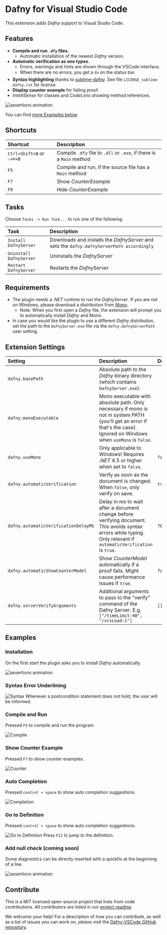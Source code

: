 # Dafny for Visual Studio Code


This extension adds _Dafny_ support to Visual Studio Code.

## Features

* **Compile and run `.dfy` files.**
  * Automatic installation of the newest _Dafny_ version.
* **Automatic verification as one types.**
  * Errors, warnings and hints are shown through the VSCode interface.
  * When there are no errors, you get a 👍 on the status bar.
* **Syntax highlighting** thanks to [sublime-dafny](https://github.com/erggo/sublime-dafny). See file `LICENSE_sublime-dafny.rst` for license. 
* **Display counter example** for failing proof.
* _IntelliSense_ for classes and _CodeLens_ showing method references.

![assertions animation](simpleassert.gif)

You can find [more Examples below](#examples).

## Shortcuts

| Shortcut                  | Description                                                          |
| :------------------------ |:-------------------------------------------------------------------- | 
| `Ctrl+Shift+B` or `⇧+⌘+B` | Compile `.dfy` file to `.dll` or `.exe`, if there is a `Main` method |
| `F5`                      | Compile and run, if the source file has a `Main` method              |
| `F7`                      | Show _CounterExample_                                                |
| `F8`                      | Hide _CounterExample_                                                |

## Tasks

Choose `Tasks -> Run Task...` to run one of the following:

| Task                    | Description                                                                               |
| :---------------------- |:----------------------------------------------------------------------------------------- | 
| `Install DafnyServer`   | Downloads and installs the _DafnyServer_ and sets the `dafny.dafnyServerPath accordingly` |
| `Uninstall DafnyServer` | Uninstalls the _DafnyServer_                                                              |
| `Restart DafnyServer`   | Restarts the _DafnyServer_                                                                |

## Requirements

* The plugin needs a _.NET_ runtime to run the _DafnyServer_. If you are not on Windows, please download a distribution from [Mono](http://www.mono-project.com).
  * Note: When you first open a _Dafny_ file, the extension will prompt you to automatically install _Dafny_ and Mono.
* In case you would like the plugin to use a different _Dafny_ distribution, set the path to the `DafnyServer.exe` file via the `dafny.dafnyServerPath` user setting.

## Extension Settings

| Setting          | Description                              | Default          |
| :--------------- |:---------------------------------------- |:---------------- |
| `dafny.basePath` | Absolute path to the _Dafny_ binary directory (which contains `DafnyServer.exe`). | |
| `dafny.monoExecutable` | Mono executable with absolute path. Only necessary if mono is not in system PATH (you'll get an error if that's the case). Ignored on Windows when `useMono` is `false`.  | |
| `dafny.useMono` | Only applicable to _Windows_! Requires _.NET_ 4.5 or higher when set to `false`. | `false` |
| `dafny.automaticVerification` | Verify as soon as the document is changed. When `false`, only verify on save. | `true` |
| `dafny.automaticVerificationDelayMS` | Delay in ms to wait after a document change before verifying document. This avoids syntax errors while typing. Only relevant if `automaticVerification` is `true`. | `700` |
| `dafny.automaticShowCounterModel` | Show _CounterModel_ automatically if a proof fails. Might cause performance issues if `true`. | `false` |
| `dafny.serverVerifyArguments` | Additional arguments to pass to the "verify" command of the Dafny Server. E.g.`["/timeLimit:40", "/vcsLoad:1"]` | `[]` |

## Examples

### Installation
On the first start the plugin asks you to install _Dafny_ automatically. 

![assertions animation](installation.gif)

### Syntax Error Underlining
![Syntax](Syntax.png)
Whenever a postcondition statement does not hold, the user will be informed.

### Compile and Run
Pressed `F5` to compile and run the program.

![Compile](Compile.png)

### Show Counter Example
Pressed `F7` to show counter examples.

![Counter](Counter.png)

### Auto Completion
Pressed `control + space` to show auto completion suggestions.

![Completion](Completion.png)

### Go to Definition
Pressed `control + space` to show auto completion suggestions.

![Go to Definition](GoTo.png)
Press `F12` to jump to the definition. 

### Add null check (coming soon) 
Some diagnostics can be directly inserted with a quickfix at the beginning of a line.

![assertions animation](addnullcheck.gif)

## Contribute

This is a MIT licensed open-source project that lives from code contributions. All contributors are listed in our [project readme](https://github.com/DafnyVSCode/Dafny-VSCode#contributors).

We welcome your help! For a description of how you can contribute, as well as a list of issues you can work on, please visit the [Dafny-VSCode GitHub repository](https://github.com/DafnyVSCode/Dafny-VSCode#contribute).
